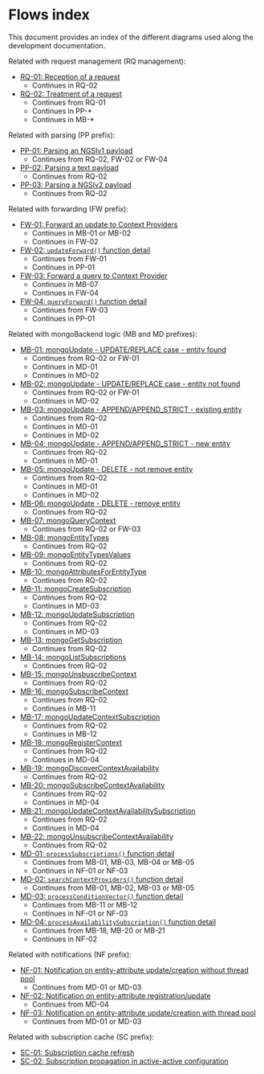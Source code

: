 # Flows index

This document provides an index of the different diagrams used along the development documentation.

Related with request management (RQ management):

* [RQ-01: Reception of a request](README.md#flow-rq-01)
	* Continues in RQ-02
* [RQ-02: Treatment of a request](README.md#flow-rq-02)
	* Continues from RQ-01
	* Continues in PP-*
	* Continues in MB-*

Related with parsing (PP prefix):

* [PP-01: Parsing an NGSIv1 payload](jsonParse.md#flow-pp-01)
    * Continues from RQ-02, FW-02 or FW-04 
* [PP-02: Parsing a text payload](README.md#flow-pp-02)
	* Continues from RQ-02
* [PP-03: Parsing a NGSIv2 payload](jsonParseV2.md#flow-pp-03)
	* Continues from RQ-02

Related with forwarding (FW prefix):

* [FW-01: Forward an update to Context Providers](cprs.md#flow-fw-01)
	* Continues in MB-01 or MB-02
	* Continues in FW-02
* [FW-02: `updateForward()` function detail](crps.md#flow-fw-02)
	* Continues from FW-01
	* Continues in PP-01
* [FW-03: Forward a query to Context Provider](cprs.md#flow-fw-03)
	* Continues in MB-07
	* Continues in FW-04
* [FW-04: `queryForward()` function detail](cprs.md#flow-fw-04)
	* Continues from FW-03
	* Continues in PP-01
	
Related with mongoBackend logic (MB and MD prefixes):

* [MB-01: mongoUpdate - UPDATE/REPLACE case - entity found](mongoBackend.md#flow-mb-01)
    * Continues from RQ-02 or FW-01
    * Continues in MD-01
    * Continues in MD-02
* [MB-02: mongoUpdate - UPDATE/REPLACE case - entity not found](mongoBackend.md#flow-mb-02)
    * Continues from RQ-02 or FW-01   
    * Continues in MD-02 
* [MB-03: mongoUpdate - APPEND/APPEND_STRICT - existing entity](mongoBackend.md#flow-mb-03)
    * Continues from RQ-02
    * Continues in MD-01
    * Continues in MD-02 
* [MB-04: mongoUpdate - APPEND/APPEND_STRICT - new entity](mongoBackend.md#flow-mb-04)
    * Continues from RQ-02
    * Continues in MD-01
* [MB-05: mongoUpdate - DELETE - not remove entity](mongoBackend.md#flow-mb-05)
    * Continues from RQ-02
    * Continues in MD-01
    * Continues in MD-02  
* [MB-06: mongoUpdate - DELETE - remove entity](mongoBackend.md#flow-mb-06)
	* Continues from RQ-02 
* [MB-07: mongoQueryContext](mongoBackend.md#flow-mb-07)
	* Continues from RQ-02 or FW-03
* [MB-08: mongoEntityTypes](mongoBackend.md#flow-mb-08)
	* Continues from RQ-02 
* [MB-09: mongoEntityTypesValues](mongoBackend.md#flow-mb-09)
	* Continues from RQ-02
* [MB-10: mongoAttributesForEntityType](mongoBackend.md#flow-mb-10)
	* Continues from RQ-02
* [MB-11: mongoCreateSubscription](mongoBackend.md#flow-mb-11)
	* Continues from RQ-02
	* Continues in MD-03
* [MB-12: mongoUpdateSubscription](mongoBackend.md#flow-mb-12)
	* Continues from RQ-02
	* Continues in MD-03 
* [MB-13: mongoGetSubscription](mongoBackend.md#flow-mb-13)
	* Continues from RQ-02
* [MB-14: mongoListSubscriptions](mongoBackend.md#flow-mb-14)
	* Continues from RQ-02
* [MB-15: mongoUnsbuscribeContext](mongoBackend.md#flow-mb-15)
	* Continues from RQ-02
* [MB-16: mongoSubscribeContext](mongoBackend.md#flow-mb-16)
	* Continues from RQ-02
	* Continues in MB-11
* [MB-17: mongoUpdateContextSubscription](mongoBackend.md#flow-mb-17)
	* Continues from RQ-02
	* Continues in MB-12
* [MB-18: mongoRegisterContext](mongoBackend.md#flow-mb-18)
	* Continues from RQ-02
	* Continues in MD-04
* [MB-19: mongoDiscoverContextAvailability](mongoBackend.md#flow-mb-19)
	* Continues from RQ-02
* [MB-20: mongoSubscribeContextAvailability](mongoBackend.md#flow-mb-20)
	* Continues from RQ-02
	* Continues in MD-04
* [MB-21: mongoUpdateContextAvailabilitySubscription](mongoBackend.md#flow-mb-21)
	* Continues from RQ-02
	* Continues in MD-04 
* [MB-22: mongoUnsubscribeContextAvailability](mongoBackend.md#flow-mb-22)
	* Continues from RQ-02
* [MD-01: `processSubscriptions()` function detail](mongoBackend.md#flow-md-01)
	* Continues from MB-01, MB-03, MB-04 or MB-05
	* Continues in NF-01 or NF-03  
* [MD-02: `searchContextProviders()` function detail](mongoBackend.md#flow-md-02)
	* Continues from MB-01, MB-02, MB-03 or MB-05
* [MD-03: `processConditionVector()` function detail](mongoBackend.md#flow-md-03)
	* Continues from MB-11 or MB-12
	* Continues in NF-01 or NF-03
* [MD-04: `processAvailabilitySubscription()` function detail](mongoBackend.md#flow-md-04)
	* Continues from MB-18, MB-20 or MB-21
	* Continues in NF-02

Related with notifications (NF prefix):

* [NF-01: Notification on entity-attribute update/creation without thread pool](README.md#flow-nf-01)
	* Continues from MD-01 or MD-03
* [NF-02: Notification on entity-attribute registration/update](README.md#flow-nf-02)
	* Continues from MD-04
* [NF-03: Notification on entity-attribute update/creation with thread pool](README.md#flow-nf-03)
	* Continues from MD-01 or MD-03

Related with subscription cache (SC prefix):

* [SC-01: Subscription cache refresh](subscriptionCache.md#flow-sc-01)
* [SC-02: Subscription propagation in active-active configuration](subscritpionCache.md#flow-sc-02) 